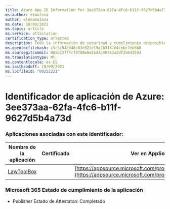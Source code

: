 ```yaml
---
title: Azure App ID Information for 3ee373aa-62fa-4fc6-b11f-9627d5b4a73d
ms.author: elmalova
author: elenamalova
ms.date: 10/08/2021
ms.topic: article
ms.service: attestation
certification_type: attested
description: Toda la información de seguridad y cumplimiento disponible para 3ee373aa-62fa-4fc6-b11f-9627d5b4a73d.
ms.openlocfilehash: c5c5c54e848c03e52fe19a2b3147e4cebc7eb8b8
ms.sourcegitcommit: 085c227ffcf8f88e6e55d3c40752a3df25642592
ms.translationtype: MT
ms.contentlocale: es-ES
ms.lasthandoff: 10/09/2021
ms.locfileid: "60252231"
---
```

# <a name="azure-app-id-3ee373aa-62fa-4fc6-b11f-9627d5b4a73d"></a>Identificador de aplicación de Azure: 3ee373aa-62fa-4fc6-b11f-9627d5b4a73d


### <a name="apps-associated-with-this-id"></a>Aplicaciones asociadas con este identificador:
| **Nombre de la aplicación** | **Certificado** | **Ver en AppSource** |
|--------------|---------------|-----------------------|
| [LawToolBox](https://docs.microsoft.com/microsoft-365-app-certification/forward/WA104381656) |  | [https://appsource.microsoft.com/product/office/WA104381656](https://appsource.microsoft.com/product/office/WA104381656) |

### <a name="microsoft-365-app-compliance-status"></a>Microsoft 365 Estado de cumplimiento de la aplicación
- Publisher Estado de Attestaton: Completado
